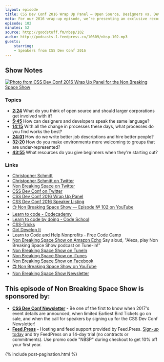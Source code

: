 ```yaml
---
layout: episode
title: CSS Dev Conf 2016 Wrap Up Panel — Open Source, Designers vs. Devs, Hiring, Job Seeking, and More
meta: For our 2016 wrap-up episode, we’re presenting an exclusive recording of the traditional CSS Dev Conf 2016 Wrap Up Panel. As hour filled with lots of great questions from the audience for the incredible array of speakers.
episode: 102
minutes: 52
source: http://goodstuff.fm/nbsp/102
audio: http://podcasts-1.feedpress.co/10609/nbsp-102.mp3
guests:
    starring: 
    - Speakers from CSS Dev Conf 2016
---
```


## Show Notes

<a href="http://goodstuff.fm/nbsp/102">![Photo from CSS Dev Conf 2016 Wrap Up Panel for the Non Breaking Space Show](https://i.ytimg.com/vi/ZP6ZyPwUxg0/maxresdefault.jpg "Photo from CSS Dev Conf 2016 Wrap Up Panel for the Non Breaking Space Show")</a>

### Topics

* **[2:24](#t=2:24)** What do you think of open source and should larger corporations get involved with it?
* **[5:45](#t=5:45)** How can designers and developers speak the same language?
* **[14:15](#t=14:15)** With all the change in processes these days, what processes do you find works the best?
* **[24:01](#t=24:01)** How do we write better job descriptions and hire better people?
* **[32:20](#t=32:20)** How do you make environments more welcoming to groups that are under-represented?
* **[43:55](#t=43:55)** What resources do you give beginners when they're starting out?

### Links

* [Christopher Schmitt](http://Christopher.org)
* [Christopher Schmitt on Twitter](https://twitter.com/teleject)
* [Non Breaking Space on Twitter](https://twitter.com/nbsptv)
* [CSS Dev Conf on Twitter](https://twitter.com/cssdevconf)
* [CSS Dev Conf 2016 Wrap Up Panel](https://cssdevconf2016.sched.com/event/7Pzc/wrap-up-panel)
* [CSS Dev Conf 2016 Speaker Listing](https://cssdevconf2016.sched.com/directory/speakers)
* [📺 Non Breaking Space Show — Episode № 102 on YouTube](https://www.youtube.com/watch?v=ZP6ZyPwUxg0)
* [Learn to code - Codecademy](https://www.codecademy.com/)
* [Learn to code by doing - Code School](https://www.codeschool.com/)
* [CSS-Tricks](https://css-tricks.com/)
* [Girl Develop It](https://www.girldevelopit.com/)
* [Learn to Code and Help Nonprofits - Free Code Camp](https://www.freecodecamp.com/)
* [Non Breaking Space Show on Amazon Echo](http://nonbreakingspace.tv/)
Say aloud, "Alexa, play Non Breaking Space Show podcast on Tune-in!"
* [Non Breaking Space Show on TuneIn](http://tunein.com/radio/Non-Breaking-Space-Show-p885155/)
* [Non Breaking Space Show on iTunes](https://itunes.apple.com/ca/podcast/non-breaking-space-show/id507162981?mt=2&ign-mpt=uo%3D4)
* [Non Breaking Space Show on Facebook](https://www.facebook.com/nbsptv)
* [📺 Non Breaking Space Show on YouTube](https://www.youtube.com/channel/UC--mqA75V3CM8hxId0l7e_g?sub_confirmation=1)
* [Non Breaking Space Show Newsletter](http://newsletter.nonbreakingspace.tv/)

## This episode of Non Breaking Space Show is sponsored by:

* **[CSS Dev Conf Newsletter](http://newsletter.cssdevconf.com/)** - Be one of the first to know when 2017's event details are announced, when limited Earliest Bird Tickets go on sale, and when the call for speakers by signing up for the CSS Dev Conf Newsletter!
* **[Feed.Press](http://feed.press/nbsp)** - Hosting and feed support provided by Feed.Press. [Sign-up today](http://feed.press/nbsp) and try FeedPress on a 14-day trial (no contracts or commitments). Use promo code "NBSP" during checkout to get 10% off your first year.

{% include post-pagination.html %}




